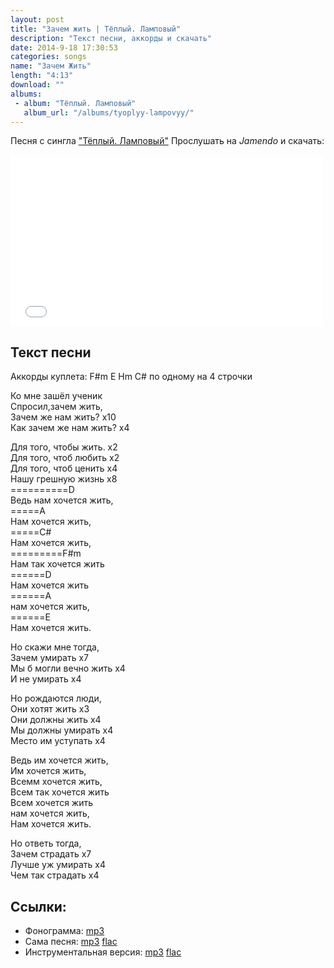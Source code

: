 ```yaml
---
layout: post
title: "Зачем жить | Тёплый. Ламповый"
description: "Текст песни, аккорды и скачать"
date: 2014-9-18 17:30:53
categories: songs
name: "Зачем Жить"
length: "4:13"
download: ""
albums:
 - album: "Тёплый. Ламповый"
   album_url: "/albums/tyoplyy-lampovyy/"
---
```


Песня с сингла <a target="blank" href="http://gruppa.utkorose.ru/albums/tyoplyy-lampovyy/">"Тёплый. Ламповый"</a>
Прослушать на *Jamendo* и скачать:  

<iframe id="widget" scrolling="no" frameborder="0" width="500" height="274" style="width: 500px; height: 274px;" src="//widgets.jamendo.com/v3/artist/440593?autoplay=0&layout=standard&manualWidth=400&width=400&theme=light&highlight=0&tracklist=true&tracklist_n=3&embedCode="></iframe>

## Текст песни
Аккорды куплета: F#m E Hm C# по одному на 4 строчки

Ко мне зашёл ученик  
Спросил,зачем жить,  
Зачем же нам жить? х10  
Как зачем же нам жить? х4  

Для того, чтобы жить. х2  
Для того, чтоб любить х2  
Для того, чтоб ценить х4  
Нашу грешную жизнь х8  
==========D  
Ведь нам хочется жить,  
=====A  
Нам хочется жить,  
=====C#  
Нам хочется жить,    
=========F#m  
Нам так хочется жить  
======D  
Нам хочется жить  
======A  
нам хочется жить,  
======E    
Нам хочется жить.  
 
Но скажи мне тогда,  
Зачем умирать х7  
Мы б могли вечно жить х4  
И не умирать х4  

Но рождаются люди,  
Они хотят жить х3  
Они должны жить х4  
Мы должны умирать х4  
Место им уступать х4  

Ведь им хочется жить,  
Им хочется жить,  
Всемм хочется жить,  
Всем так хочется жить  
Всем хочется жить  
нам хочется жить,  
Нам хочется жить.  

Но ответь тогда,  
Зачем страдать х7  
Лучше уж умирать х4  
Чем так страдать х4  

## Ссылки:
* Фонограмма: <a titile="скачать с GitHub" href="https://github.com/gruppa-gruppa-nsk/sources/raw/master/f5.0/zachem-jit.mp3">mp3</a>
* Сама песня: <a titile="скачать с Google Drive" href="https://drive.google.com/file/d/0B-fv7DVp2MzybVpQT2RicVF2Mm8/edit?usp=sharing">mp3</a> <a titile="скачать с Google Drive" href="https://drive.google.com/file/d/0B-fv7DVp2MzyRVZsRHpOZjk2WDA/edit?usp=sharing">flac</a>
* Инструментальная версия: <a titile="скачать с Google Drive" href="https://drive.google.com/file/d/0B-fv7DVp2MzyZGlCRV82eUwtSzA/edit?usp=sharing">mp3</a> <a titile="скачать с Google Drive" href="https://drive.google.com/file/d/0B-fv7DVp2MzySG1fYlQ1aDNXMEU/edit?usp=sharing">flac</a>
